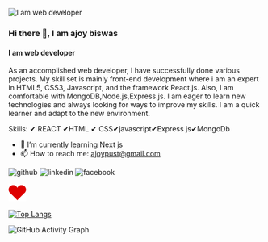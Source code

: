 ![I am web developer](https://i.ibb.co/rH9NCCy/Blue-Pink-Gradient-Fashion-Banner-1.png)
### Hi there 👋, I am ajoy biswas
#### I am web developer

As an accomplished web developer, I have successfully done various projects. My skill set is
mainly front-end development where i am an expert in HTML5, CSS3, Javascript, and the
framework React.js. Also, I am comfortable with MongoDB,Node.js,Express.js. I am eager to
learn new technologies and always looking for ways to improve my skills. I am a quick learner
and adapt to the new environment.

Skills: ✔ REACT ✔HTML ✔ CSS✔javascript✔Express js✔MongoDb

- 🌱 I’m currently learning Next js 
- 📫 How to reach me: ajoypust@gmail.com 


<img src='https://cdn.jsdelivr.net/npm/simple-icons@3.0.1/icons/github.svg' alt='github' height='40'> 

<img src='https://cdn.jsdelivr.net/npm/simple-icons@3.0.1/icons/linkedin.svg' alt='linkedin' height='40'>

<img src='https://cdn.jsdelivr.net/npm/simple-icons@3.0.1/icons/facebook.svg' alt='facebook' height='40'>

<a href='https://docs.github.com/en/github/supporting-the-open-source-community-with-github-sponsors'><img src='https://raw.githubusercontent.com/acervenky/animated-github-badges/master/assets/sponsorbadge.gif' width='35' height='35'></a> 

[![Top Langs](https://github-readme-stats.vercel.app/api/top-langs/?username=ajoy45)](https://github.com/anuraghazra/github-readme-stats)

![GitHub Activity Graph](https://activity-graph.herokuapp.com/graph?username=ajoy45)  


